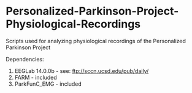 # Personalized-Parkinson-Project-Physiological-Recordings
Scripts used for analyzing physiological recordings of the Personalized Parkinson Project

Dependencies: 
1) EEGLab 14.0.0b - see: ftp://sccn.ucsd.edu/pub/daily/
2) FARM           - included
3) ParkFunC_EMG   - included
